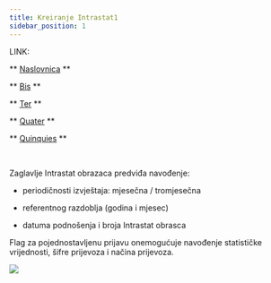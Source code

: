 ```yaml
---
title: Kreiranje Intrastat1
sidebar_position: 1
---
```


LINK:

** [Naslovnica](/docs/finance-area/declarations/intrastat/create-intrastat1/intra1) **

** [Bis](/docs/finance-area/declarations/intrastat/create-intrastat1/intra1-bis) **

** [Ter](/docs/finance-area/declarations/intrastat/create-intrastat1/intra1-ter) **

** [Quater](/docs/finance-area/declarations/intrastat/create-intrastat1/intra1-quater) **

** [Quinquies](/docs/finance-area/declarations/intrastat/create-intrastat1/intra1-quinquies) **

 

Zaglavlje Intrastat obrazaca predviđa navođenje:

- periodičnosti izvještaja: mjesečna / tromjesečna

- referentnog razdoblja (godina i mjesec)  

- datuma podnošenja i broja Intrastat obrasca   

Flag za pojednostavljenu prijavu onemogućuje navođenje statističke vrijednosti, šifre prijevoza i načina prijevoza.  

![](/img/it-it/finance-area/declarations/intrastat/create-intrastat1/create-intrastat1/image01.png)

 






